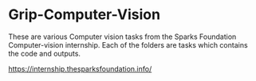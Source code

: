 # Grip-Computer-Vision

These are various Computer vision tasks from the Sparks Foundation Computer-vision internship. Each of the folders are tasks which contains the code and outputs.

https://internship.thesparksfoundation.info/

